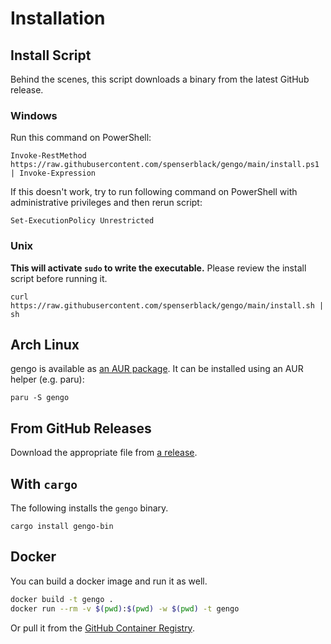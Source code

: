 # Installation

## Install Script

Behind the scenes, this script downloads a binary from the latest GitHub release.

### Windows

Run this command on PowerShell:
```shell
Invoke-RestMethod https://raw.githubusercontent.com/spenserblack/gengo/main/install.ps1 | Invoke-Expression
```
If this doesn't work, try to run following command on PowerShell with administrative privileges and then rerun script:
```shell
Set-ExecutionPolicy Unrestricted
```

### Unix

**This will activate `sudo` to write the executable.** Please review the install script before
running it.

```shell
curl https://raw.githubusercontent.com/spenserblack/gengo/main/install.sh | sh
```

## Arch Linux

gengo is available as [an AUR package](https://aur.archlinux.org/packages/gengo/).
It can be installed using an AUR helper (e.g. paru):

```shell
paru -S gengo
```

## From GitHub Releases

Download the appropriate file from [a release](https://github.com/spenserblack/gengo/releases).

## With `cargo`

The following installs the `gengo` binary.

```shell
cargo install gengo-bin
```

## Docker

You can build a docker image and run it as well.

```bash
docker build -t gengo .
docker run --rm -v $(pwd):$(pwd) -w $(pwd) -t gengo
```

Or pull it from the [GitHub Container Registry][ghcr-package].

[ghcr-package]: https://github.com/users/spenserblack/packages/container/package/gengo
